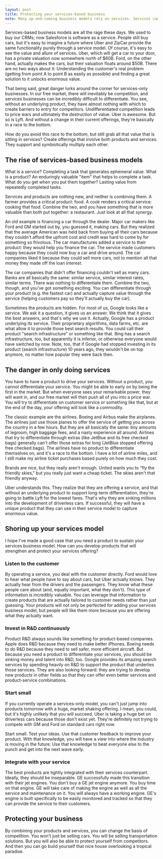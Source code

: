 ```yaml
---
layout: post
title: Protecting your services-based business
note: Many up-and-coming business models rely on services. Services can multiply the value of a product, but services without underlying products can only offer limited competitive advantage. A product-based strategy will always be important.
---
```


Services-based business models are all the rage these days. We used to buy our CRMs; now Salesforce is software as a service. People still buy cars, but it's easy to imagine a future where Uber and ZipCar provide the same functionality purely through a service model. Of course, it's easy to see the value and allure of services. Uber, which will get a car to your door, has a private valuation now somewhere north of $60B. Ford, on the other hand, actually makes the cars, but their valuation floats around $50B. There are no two ways about it: Understanding the customer's real problem (getting from point A to point B as easily as possible) and finding a great solution to it unlocks enormous value.

That being said, great danger lurks around the corner for services-only businesses. In our free market, there will inevitably be competition, and services businesses can be incredibly difficult to differentiate. You see, without an underlying product, they have almost nothing with which to create barriers to entry for competitors. Undifferentiated competition leads to price wars and ultimately the destruction of value. Uber is awesome. But so is Lyft. And without a change in their current offerings, they're basically in a race to the bottom.

How do you avoid this race to the bottom, but still grab all that value that is sitting in services? Create offerings that involve both products and services. They support and symbiotically multiply each other.

## The rise of services-based business models

What is a service? Completing a task that generates ephemeral value. What is a product? An enduringly valuable "item" that helps to complete a task. What do you get when you put them together? Lasting value from repeatedly completed tasks.

Services and products are nothing new, and neither is combining them. A farmer provides a critical product: food. A cook renders a critical service: cooking that food. Combine the two, and you have something that is more valuable than both put together: a restaurant. Just look at all that synergy.

An old example is financing a car through the dealer. Major car makers like Ford and GM started out by, you guessed it, making cars. But they realized that the average American was held back from buying all their cars because they couldn't afford the upfront cost and credit was hard to come by for something so frivolous. The car manufactures added a service to their product: they would help you finance the car. The service made customers happy because they could now buy a car and drive around. The car companies liked it because they could sell more cars, not to mention all that money they made off the loan interest.

The car companies that didn't offer financing couldn't sell as many cars. Banks are all basically the same: similar service, similar interest rates, similar terms. There was nothing to differentiate them. Combine the two, though, and you've got something exciting. You can differentiate through your product (e.g. the fastest car) and actually capture value through the service (helping customers pay so they'll actually buy the car).

Sometimes the products are hidden. For most of us, Google looks like a service. We ask it a question, it gives us an answer. We think that it gives the best answers, and that's why we use it. Actually, Google has a product underlying its service. Their proprietary algorithms, data farms, etc. are what allow it to provide those best search results. You could call their product "search infrastructure" or something like that. Bing has a search infrastructure, too, but apparently it is inferior, or otherwise everyone would have switched by now. Note, too, that if Google had stopped investing in its product (search infrastructure) 10 years ago, they wouldn't be on top anymore, no matter how popular they were back then.

## The danger in only doing services

You have to have a product to drive your services. Without a product, you cannot differentiate your service. You might be able to early on by being the first in the market. But when everyone sees your remarkable power, they will want in, and our free market will then push all of you into a price war. You will try to differentiate on customer service or something like that, but at the end of the day, your offering will look like a commodity.

The classic example are the airlines. Boeing and Airbus make the airplanes. The airlines just use those planes to offer the service of getting you across the country in a few hours. But they are all basically the same: tiny amounts of legroom, high baggage fees, and a nasty experience all around. Airlines that try to differentiate through extras (like JetBlue and its free checked bags) generally can't offer those extras for long (JetBlue stopped offering free checked bags). The airlines have no product to differentiate themselves on, and it's a race to the bottom. I have a lot of airline miles, and I still make my airline ticket purchases based purely on how much they cost.

Brands are nice, but they really aren't enough. United wants you to "fly the friendly skies," but you really just want a cheap ticket. The skies aren't that friendly anyway.

Uber understands this. They realize that they are offering a service, and that without an underlying product to support long-term differentiation, they're going to battle Lyft for the lowest fares. That's why they are sinking millions into the development of driverless cars. If successful, they will have a unique product that they can use in their service model to capture enormous value.

## Shoring up your services model

I hope I've made a good case that you need a product to sustain your services business model. How can you develop products that will strengthen and protect your services offering?

### Listen to the customer

By operating a service, you deal with the customer directly. Ford would love to hear what people have to say about cars, but Uber actually knows. They actually hear from the drivers and the passengers. They know what these people care about (and, equally important, what they don't). This type of information is incredibly valuable. You can leverage that information to create products that are actually tailored to customer needs rather than just guessing. Your products will not only be perfected for adding your services business model, but people will like them more because you are offering what they actually want.

### Invest in R&D continuously

Product R&D always sounds like something for product-based companies. Apple does R&D because they need to make better iPhones. Boeing needs to do R&D because they need to sell safer, more efficient aircraft. But because you need a product to differentiate your services, you should be sinking money and talent into R&D, too. Google provides its amazing search services by spending heavily on R&D to support the product that underlies those services. They are also looking forward: they are trying to develop new products in other fields so that they can offer even better services and product-service combinations.

### Start small

If you currently operate a services-only model, you can't just jump into products tomorrow with a huge, market shaking offering. I mean, you could, but it's highly unlikely that you will succeed. Uber is taking a huge bet on driverless cars because those don't exist yet. They're definitely not trying to compete with GM and Ford on standard cars right now.

Start small. Test your ideas. Use that customer feedback to improve your product. With that knowledge, you will have a view into where the industry is moving in the future. Use that knowledge to beat everyone else to the punch and get into the next wave early.

### Integrate with your service

The best products are tightly integrated with their services counterpart. Ideally, they should be inseparable. GE successfully made this transition with their jet engines. You don't buy a GE jet engine anymore. You buy time on that engine. GE will take care of making the engine as well as all the service and maintenance on it. You will always have a working engine. GE's engine is built specifically to be easily monitored and tracked so that they can provide the service to their customers.

## Protecting your business

By combining your products and services, you can change the basis of competition. You won't just be selling cars. You will be selling transportation solutions. But you will also be able to protect yourself from competitors. And then you can go build yourself that nice house overlooking a tropical paradise.
